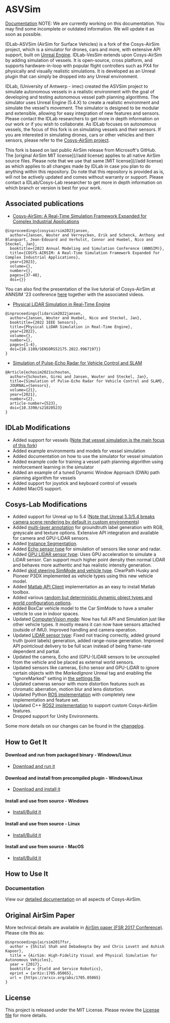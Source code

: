 # ASVSim
[Documentation](https://bavolesy.github.io/idlab-asvsim-docs/)
NOTE: We are currently working on this documentation. You may find some incomplete or outdated information. We will update it as soon as possible.

IDLab-ASVSim (AirSim for Surface Vehicles) is a fork of the Cosys-AirSim project, which is a simulator for drones, cars and more, with extensive API support, built on [Unreal Engine](https://www.unrealengine.com/). IDLab-VesSim extends upon Cosys-AirSim by adding simulation of vessels. It is open-source, cross platform, and supports hardware-in-loop with popular flight controllers such as PX4 for physically and visually realistic simulations. It is developed as an Unreal plugin that can simply be dropped into any Unreal environment.

IDLab, (University of Antwerp - imec) created the ASVSim project to simulate autonomous vessels in a realistic environment with the goal of developing and testing autonomous vessel path planning algorithms. The simulator uses Unreal Engine (5.4.X) to create a realistic environment and simulate the vessel's movement. The simulator is designed to be modular and extensible, allowing for easy integration of new features and sensors. Please contact the IDLab researchers to get more in depth information on our work or if you wish to collaborate. As IDLab focuses on autonomous vessels, the focus of this fork is on simulating vessels and their sensors. If you are interested in simulating drones, cars or other vehicles and their sensors, please refer to the [Cosys-AirSim project](https://github.com/Cosys-Lab/Cosys-AirSim).



This fork is based on last public AirSim release from Microsoft's GitHub.
The [original AirSim MIT license](//add license) applies to all native AirSim source files. 
Please note that we use that same [MIT license](//add license) as which applies to all changes made by IDLab in case you plan to do anything within this repository.
Do note that this repository is provided as is, will not be actively updated and comes without warranty or support. 
Please contact a IDLab/Cosys-Lab researcher to get more in depth information on which branch or version is best for your work.

## Associated publications

- [Cosys-AirSim: A Real-Time Simulation Framework Expanded for Complex Industrial Applications](https://arxiv.org/abs/2303.13381)
```
@inproceedings{cosysairsim2023jansen,
  author={Jansen, Wouter and Verreycken, Erik and Schenck, Anthony and Blanquart, Jean-Edouard and Verhulst, Connor and Huebel, Nico and Steckel, Jan},
  booktitle={2023 Annual Modeling and Simulation Conference (ANNSIM)}, 
  title={COSYS-AIRSIM: A Real-Time Simulation Framework Expanded for Complex Industrial Applications}, 
  year={2023},
  volume={},
  number={},
  pages={37-48},
  doi={}}
```

You can also find the presentation of the live tutorial of Cosys-AirSim at ANNSIM '23 conference [here](https://github.com/Cosys-Lab/Cosys-AirSim/tree/main/docs/annsim23_tutorial) together with the associated videos.

- [Physical LiDAR Simulation in Real-Time Engine](https://arxiv.org/abs/2208.10295)
```
@inproceedings{lidarsim2022jansen,
  author={Jansen, Wouter and Huebel, Nico and Steckel, Jan},
  booktitle={2022 IEEE Sensors}, 
  title={Physical LiDAR Simulation in Real-Time Engine}, 
  year={2022},
  volume={},
  number={},
  pages={1-4},
  doi={10.1109/SENSORS52175.2022.9967197}}
}
```
- [Simulation of Pulse-Echo Radar for Vehicle Control and SLAM](https://www.mdpi.com/1424-8220/21/2/523)
```
@Article{echosim2021schouten,
  author={Schouten, Girmi and Jansen, Wouter and Steckel, Jan},
  title={Simulation of Pulse-Echo Radar for Vehicle Control and SLAM},
  JOURNAL={Sensors},
  volume={21},
  year={2021},
  number={2},
  article-number={523},
  doi={10.3390/s21020523}
}
```

## IDLab Modifications
* Added support for vessels ([Note that vessel simulation is the main focus of this fork](link))
* Added example environments and models for vessel simulation
* Added documentation on how to use the simulator for vessel simulation
* Added example code for training a vessel path planning algorithm using reinforcement learning in the simulator
* Added an example of a tuned Dynamic Window Approach (DWA) path planning algorithm for vessels
* Added support for joystick and keyboard control of vessels
* Added MacOS support.
## Cosys-Lab Modifications
* Added support for Unreal up to 5.4 ([Note that Unreal 5.3/5.4 breaks camera scene rendering by default in custom environments](https://cosys-lab.github.io/unreal_custenv#unreal-5354-scene-camera-bug))
* Added [multi-layer annotation](https://cosys-lab.github.io/annotation) for groundtruth label generation with RGB, greyscale and texture options. Extensive API integration and available for camera and GPU-LiDAR sensors.
* Added [Instance Segmentation](https://cosys-lab.github.io/instance_segmentation). 
* Added [Echo sensor type](https://cosys-lab.github.io/echo) for simulation of sensors like sonar and radar.
* Added [GPU LIDAR sensor type](https://cosys-lab.github.io/gpulidar): Uses GPU acceleration to simulate a LiDAR sensor. Can support much higher point density then normal LiDAR and behaves more authentic and has realistic intensity generation.
* Added [skid steering SimMode and vehicle type](https://cosys-lab.github.io/skid_steer_vehicle). ClearPath Husky and Pioneer P3DX implemented as vehicle types using this new vehicle model. 
* Added [Matlab API Client](https://cosys-lab.github.io/matlab) implementation as an easy to install Matlab toolbox.
* Added various [random but deterministic dynamic object types and world configuration options](https://cosys-lab.github.io/dynamic_objects).
* Added BoxCar vehicle model to the Car SimMode to have a smaller vehicle to use in indoor spaces.
* Updated [ComputerVision mode](https://cosys-lab.github.io/image_apis#computer-vision-mode-1): Now has full API and Simulation just like other vehicle types. It mostly means it can now have sensors attached (outside of IMU). Improved handling and camera operation.
* Updated [LIDAR sensor type](https://cosys-lab.github.io/lidar): Fixed not tracing correctly, added ground truth (point labels) generation, added range-noise generation. Improved API pointcloud delivery to be full scan instead of being frame-rate dependent and partial.
* Updated the camera, Echo and (GPU-)LiDAR sensors to be uncoupled from the vehicle and be placed as external world sensors.
* Updated sensors like cameras, Echo sensor and GPU-LiDAR to ignore certain objects with the _MarkedIgnore_ Unreal tag and enabling the "IgnoreMarked" setting in [the settings file](https://cosys-lab.github.io/settings).
* Updated cameras sensor with more distortion features such as chromatic aberration, motion blur and lens distortion. 
* Updated Python [ROS implementation](https://cosys-lab.github.io/ros) with completely new implementation and feature set.
* Updated C++ [ROS2 implementation](https://cosys-lab.github.io/ros) to support custom Cosys-AirSim features.
* Dropped support for Unity Environments.

Some more details on our changes can be found in the [changelog](https://github.com/Cosys-Lab/Cosys-AirSim/blob/main/CHANGELOG.md).

## How to Get It
#### Download and run from packaged binary - Windows/Linux
* [Download and run it](https://cosys-lab.github.io/run_packaged)
#### Download and install from precompiled plugin - Windows/Linux
* [Download and install it](https://cosys-lab.github.io/install_precompiled)
#### Install and use from source - Windows
* [Install/Build it](https://cosys-lab.github.io/install_windows)
#### Install and use from source - Linux
* [Install/Build it](https://cosys-lab.github.io/install_linux)
#### Install and use from source - MacOS
* [Install/Build it](docs/install_mac.md)

## How to Use It

### Documentation

View our [detailed documentation](https://cosys-lab.github.io/) on all aspects of Cosys-AirSim.

## Original AirSim Paper

More technical details are available in [AirSim paper (FSR 2017 Conference)](https://arxiv.org/abs/1705.05065). Please cite this as:
```
@inproceedings{airsim2017fsr,
  author = {Shital Shah and Debadeepta Dey and Chris Lovett and Ashish Kapoor},
  title = {AirSim: High-Fidelity Visual and Physical Simulation for Autonomous Vehicles},
  year = {2017},
  booktitle = {Field and Service Robotics},
  eprint = {arXiv:1705.05065},
  url = {https://arxiv.org/abs/1705.05065}
}
```

## License

This project is released under the MIT License. Please review the [License file](https://github.com/Cosys-Lab/Cosys-AirSim/blob/main/LICENSE) for more details.
